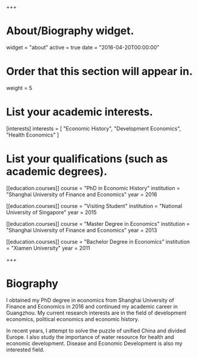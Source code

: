 ﻿+++
# About/Biography widget.
widget = "about"
active = true
date = "2016-04-20T00:00:00"

# Order that this section will appear in.
weight = 5

# List your academic interests.
[interests]
  interests = [
    "Economic History",
    "Development Economics",
    "Health Economics"
  ]

# List your qualifications (such as academic degrees).
[[education.courses]]
  course = "PhD in Economic History"
  institution = "Shanghai University of Finance and Economics"
  year = 2016

[[education.courses]]
  course = "Visiting Student"
  institution = "National University of Singapore"
  year = 2015

[[education.courses]]
  course = "Master Degree in Economics"
  institution = "Shanghai University of Finance and Economics"
  year = 2013

[[education.courses]]
  course = "Bachelor Degree in Economics"
  institution = "Xiamen University"
  year = 2011
 
+++

# Biography

​I obtained my PhD degree in economics from Shanghai University of Finance and Economics in 2016 and continued my academic career in Guangzhou. My current research interests are in the field of development economics, political economics and economic history. 

In recent years, I attempt to solve the puzzle of unified China and divided Europe.  ​I also study the importance of water resource for health and economic development. Disease and Economic Development is also my interested field.

